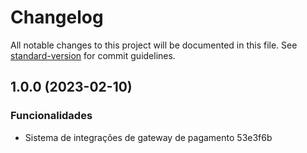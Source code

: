 # Changelog

All notable changes to this project will be documented in this file. See [standard-version](https://github.com/conventional-changelog/standard-version) for commit guidelines.

## 1.0.0 (2023-02-10)


### Funcionalidades

* Sistema de integrações de gateway de pagamento 53e3f6b
